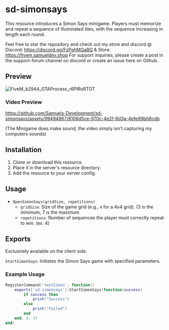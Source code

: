 # sd-simonsays

This resource introduces a Simon Says minigame. Players must memorize and repeat a sequence of illuminated tiles, with the sequence increasing in length each round.

Feel free to star the repository and check out my store and discord @ Discord: https://discord.gg/FzPehMQaBQ & Store: https://fivem.samueldev.shop 
For support inquiries, please create a post in the support-forum channel on discord or create an issue here on Github.

## Preview
![FiveM_b2944_GTAProcess_r6PlRoRTOT](https://github.com/Samuels-Development/sd-simonsays/assets/99494967/80686e6a-9ea5-45d4-a53c-50782654b88a)

### Video Preview

https://github.com/Samuels-Development/sd-simonsays/assets/99494967/8106d5ce-970c-4e2f-8d3a-4efe99bb6cdb

(The Minigame does make sound, the video simply isn't capturing my computers sounds)

## Installation

1. Clone or download this resource.
2. Place it in the server's resource directory.
3. Add the resource to your server config.

## Usage

- `OpenSimonSays(gridSize, repetitions)`
   - `gridSize`: Size of the game grid (e.g., `4` for a 4x4 grid). (3 is the minimum, 7 is the maximum
   - `repetitions`: Number of sequences the player must correctly repeat to win. (ex. 4)

## Exports 
Exclusively available on the client side.

 `StartSimonSays`: Initiates the Simon Says game with specified parameters.

### Example Usage
```lua
RegisterCommand('testSimon', function()
    exports['sd-simonsays']:StartSimonSays(function(success)
        if success then 
            print("Success")
        else
            print("Failed")
        end
    end, 4, 3)
end)
